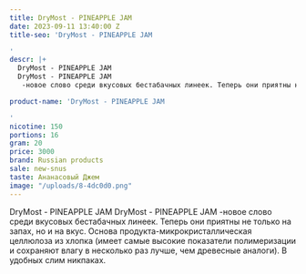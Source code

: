```yaml
---
title: DryMost - PINEAPPLE JAM
date: 2023-09-11 13:40:00 Z
title-seo: 'DryMost - PINEAPPLE JAM

'
descr: |+
  DryMost - PINEAPPLE JAM
  DryMost - PINEAPPLE JAM
   -новое слово среди вкусовых бестабачных линеек. Теперь они приятны не только на запах, но и на вкус. Основа продукта-микрокристаллическая целлюлоза из хлопка (имеет самые высокие показатели полимеризации и сохраняют влагу в несколько раз лучше, чем древесные аналоги). В удобных слим никпаках.

product-name: 'DryMost - PINEAPPLE JAM

'
nicotine: 150
portions: 16
gram: 20
price: 3000
brand: Russian products
sale: new-snus
taste: Ананасовый Джем
image: "/uploads/8-4dc0d0.png"
---
```


DryMost - PINEAPPLE JAM
DryMost - PINEAPPLE JAM
 -новое слово среди вкусовых бестабачных линеек. Теперь они приятны не только на запах, но и на вкус. Основа продукта-микрокристаллическая целлюлоза из хлопка (имеет самые высокие показатели полимеризации и сохраняют влагу в несколько раз лучше, чем древесные аналоги). В удобных слим никпаках.

